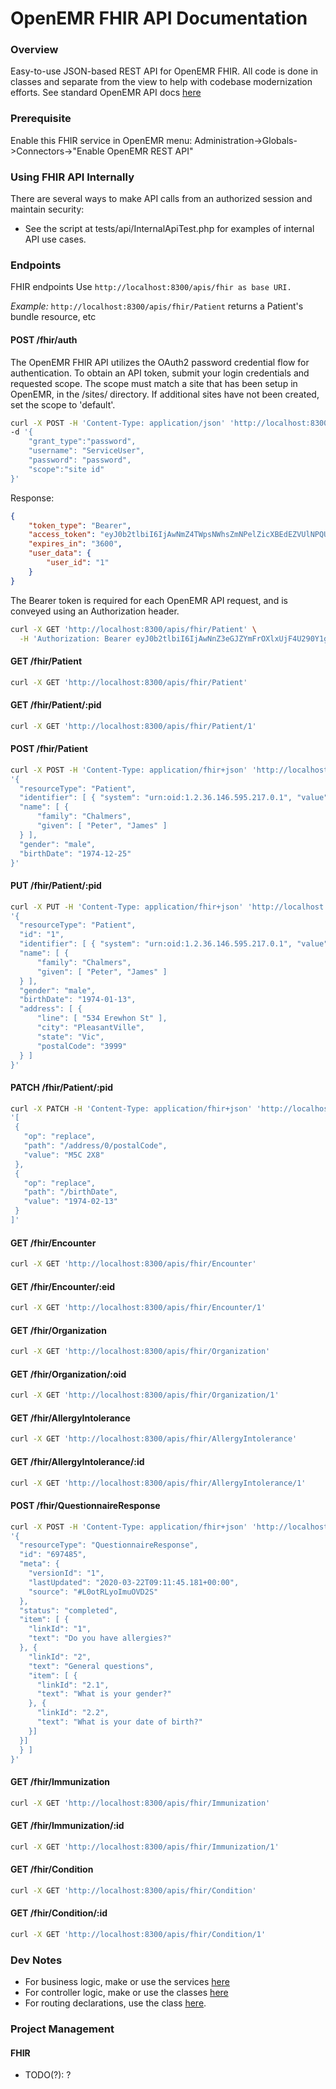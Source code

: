 # OpenEMR FHIR API Documentation

### Overview

Easy-to-use JSON-based REST API for OpenEMR FHIR. All code is done in classes and separate from the view to help with codebase modernization efforts. See standard OpenEMR API docs [here](API_README.md)

### Prerequisite
Enable this FHIR service in OpenEMR menu: Administration->Globals->Connectors->"Enable OpenEMR REST API" 

### Using FHIR API Internally
There are several ways to make API calls from an authorized session and maintain security:
* See the script at tests/api/InternalApiTest.php for examples of internal API use cases.


### Endpoints
 FHIR endpoints Use `http://localhost:8300/apis/fhir as base URI.`

_Example:_ `http://localhost:8300/apis/fhir/Patient` returns a Patient's bundle resource, etc

#### POST /fhir/auth

The OpenEMR FHIR API utilizes the OAuth2 password credential flow for authentication. To obtain an API token, submit your login credentials and requested scope. The scope must match a site that has been setup in OpenEMR, in the /sites/ directory.  If additional sites have not been created, set the scope to 'default'.

```sh
curl -X POST -H 'Content-Type: application/json' 'http://localhost:8300/apis/fhir/auth' \
-d '{
    "grant_type":"password",
    "username": "ServiceUser",
    "password": "password",
    "scope":"site id"
}'
```

Response:
```json
{
    "token_type": "Bearer",
    "access_token": "eyJ0b2tlbiI6IjAwNmZ4TWpsNWhsZmNPelZicXBEdEZVUlNPQUY5KzdzR1Jjejc4WGZyeGFjUjY2QlhaaEs4eThkU3cxbTd5VXFBeTVyeEZpck9mVzBQNWc5dUlidERLZ0trUElCME5wRDVtTVk5bE9WaE5DTHF5RnRnT0Q0OHVuaHRvbXZ6OTEyNmZGUmVPUllSYVJORGoyZTkzTDA5OWZSb0ZRVGViTUtWUFd4ZW5cL1piSzhIWFpJZUxsV3VNcUdjQXR5dmlLQXRXNDAiLCJzaXRlX2lkIjoiZGVmYXVsdCIsImFwaSI6Im9lbXIifQ==",
    "expires_in": "3600",
    "user_data": {
        "user_id": "1"
    }
}
```
The Bearer token is required for each OpenEMR API request, and is conveyed using an Authorization header.


```sh
curl -X GET 'http://localhost:8300/apis/fhir/Patient' \
  -H 'Authorization: Bearer eyJ0b2tlbiI6IjAwNnZ3eGJZYmFrOXlxUjF4U290Y1g4QVVDd3JOcG5yYXZEaFlqaHFjWXJXRGNDQUtFZmJONkh2cElTVkJiaWFobHBqOTBYZmlNRXpiY2FtU01pSHk1UzFlMmgxNmVqZEhcL1ZENlNtaVpTRFRLMmtsWDIyOFRKZzNhQmxMdUloZmNJM3FpMGFKZ003OXdtOGhYT3dpVkx5b3BFRXQ1TlNYNTE3UW5TZ0dsUVdQbG56WjVxOVYwc21tdDlSQ3RvcDV3TEkiLCJzaXRlX2lkIjoiZGVmYXVsdCIsImFwaSI6ImZoaXIifQ=='
```

#### GET /fhir/Patient

```sh
curl -X GET 'http://localhost:8300/apis/fhir/Patient'
```

#### GET /fhir/Patient/:pid

```sh
curl -X GET 'http://localhost:8300/apis/fhir/Patient/1'
```

#### POST /fhir/Patient

```sh
curl -X POST -H 'Content-Type: application/fhir+json' 'http://localhost:8300/apis/fhir/Patient' -d \ 
'{
  "resourceType": "Patient",
  "identifier": [ { "system": "urn:oid:1.2.36.146.595.217.0.1", "value": "12345" } ],
  "name": [ {
      "family": "Chalmers",
      "given": [ "Peter", "James" ]
  } ],
  "gender": "male",
  "birthDate": "1974-12-25"
}'
```

#### PUT /fhir/Patient/:pid

```sh
curl -X PUT -H 'Content-Type: application/fhir+json' 'http://localhost:8300/apis/fhir/Patient/1' -d \ 
'{
  "resourceType": "Patient",
  "id": "1",
  "identifier": [ { "system": "urn:oid:1.2.36.146.595.217.0.1", "value": "12345" } ],
  "name": [ {
      "family": "Chalmers",
      "given": [ "Peter", "James" ]
  } ],
  "gender": "male",
  "birthDate": "1974-01-13",
  "address": [ {
      "line": [ "534 Erewhon St" ],
      "city": "PleasantVille",
      "state": "Vic",
      "postalCode": "3999"
  } ]
}'
```

#### PATCH /fhir/Patient/:pid

```sh
curl -X PATCH -H 'Content-Type: application/fhir+json' 'http://localhost:8300/apis/fhir/Patient/1' -d \ 
'[
 { 
   "op": "replace", 
   "path": "/address/0/postalCode", 
   "value": "M5C 2X8" 
 },
 { 
   "op": "replace", 
   "path": "/birthDate", 
   "value": "1974-02-13" 
 }
]'
```

#### GET /fhir/Encounter

```sh
curl -X GET 'http://localhost:8300/apis/fhir/Encounter'
```

#### GET /fhir/Encounter/:eid

```sh
curl -X GET 'http://localhost:8300/apis/fhir/Encounter/1'
```

#### GET /fhir/Organization

```sh
curl -X GET 'http://localhost:8300/apis/fhir/Organization'
```

#### GET /fhir/Organization/:oid

```sh
curl -X GET 'http://localhost:8300/apis/fhir/Organization/1'
```

#### GET /fhir/AllergyIntolerance

```sh
curl -X GET 'http://localhost:8300/apis/fhir/AllergyIntolerance'
```

#### GET /fhir/AllergyIntolerance/:id

```sh
curl -X GET 'http://localhost:8300/apis/fhir/AllergyIntolerance/1'
```

#### POST /fhir/QuestionnaireResponse

```sh
curl -X POST -H 'Content-Type: application/fhir+json' 'http://localhost:8300/apis/fhir/QuestionnaireResponse' -d \ 
'{
  "resourceType": "QuestionnaireResponse",
  "id": "697485",
  "meta": {
    "versionId": "1",
    "lastUpdated": "2020-03-22T09:11:45.181+00:00",
    "source": "#L0otRLyoImuOVD2S"
  },
  "status": "completed",
  "item": [ {
    "linkId": "1",
    "text": "Do you have allergies?"
  }, {
    "linkId": "2",
    "text": "General questions",
    "item": [ {
      "linkId": "2.1",
      "text": "What is your gender?"
    }, {
      "linkId": "2.2",
      "text": "What is your date of birth?"
    }]
  }]
  } ]
}'
```

#### GET /fhir/Immunization

```sh
curl -X GET 'http://localhost:8300/apis/fhir/Immunization'
```

#### GET /fhir/Immunization/:id

```sh
curl -X GET 'http://localhost:8300/apis/fhir/Immunization/1'
```

#### GET /fhir/Condition

```sh
curl -X GET 'http://localhost:8300/apis/fhir/Condition'
```

#### GET /fhir/Condition/:id

```sh
curl -X GET 'http://localhost:8300/apis/fhir/Condition/1'
```

### Dev Notes

- For business logic, make or use the services [here](src/Services/FHIR)
- For controller logic, make or use the classes [here](src/RestControllers/FHIR)
- For routing declarations, use the class [here](_rest_routes.inc.php).


### Project Management

#### FHIR
- TODO(?): ?
